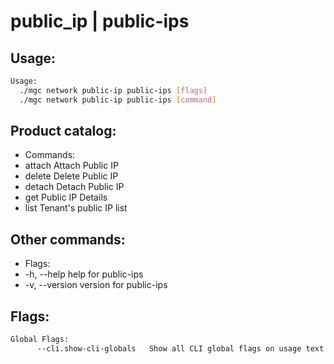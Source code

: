 # public_ip | public-ips

## Usage:
```bash
Usage:
  ./mgc network public-ip public-ips [flags]
  ./mgc network public-ip public-ips [command]
```

## Product catalog:
- Commands:
- attach      Attach Public IP
- delete      Delete Public IP
- detach      Detach Public IP
- get         Public IP Details
- list        Tenant's public IP list

## Other commands:
- Flags:
- -h, --help      help for public-ips
- -v, --version   version for public-ips

## Flags:
```bash
Global Flags:
      --cli.show-cli-globals   Show all CLI global flags on usage text
```

